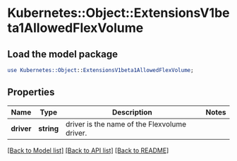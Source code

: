 # Kubernetes::Object::ExtensionsV1beta1AllowedFlexVolume

## Load the model package
```perl
use Kubernetes::Object::ExtensionsV1beta1AllowedFlexVolume;
```

## Properties
Name | Type | Description | Notes
------------ | ------------- | ------------- | -------------
**driver** | **string** | driver is the name of the Flexvolume driver. | 

[[Back to Model list]](../README.md#documentation-for-models) [[Back to API list]](../README.md#documentation-for-api-endpoints) [[Back to README]](../README.md)


